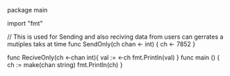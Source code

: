 package main

import "fmt"

// This is used for Sending and also reciving data from users can gerrates a mutiples taks at time
func SendOnly(ch chan <- int) {
	ch <- 7852
}

func ReciveOnly(ch <-chan int){
	val := <-ch 
	fmt.Println(val)
}
func main () {
	ch := make(chan string)
	fmt.Println(ch)
}